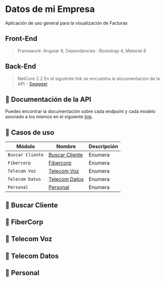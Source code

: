 # Datos de mi Empresa

Aplicación de uso general para la visualización de Facturas

## Front-End
> Framework: Angular 8,
> Dependencies : Bootstrap 4, Material 8

## Back-End
> NetCore 2.2
En el siguiente link se encuentra la documentacion de la API - [Swagger](https://desktopdesa.fibercorp.com.ar/v2/swagger/index.html) 

## :blue_book: Documentación de la API

Puedes encontrar la documentación sobre cada endpoint y cada modelo asociado a los mismos en el siguiente [link](https://gestiondesa.fibercorp.com.ar/v2/swagger).

## :orange_book: Casos de uso 

| Módulo | Nombre | Descripción |
| --- | --- | --- |
| `Buscar Cliente` | [Buscar Cliente](#buscar-cliente) | Enumera |
| `Fibercorp` | [Fibercorp](#fibercorp) | Enumera |
| `Telecom Voz` | [Telecom Voz](#telecom-voz) | Enumera |
| `Telecom Datos` | [Telecom Datos](#telecom-datos) | Enumera |
| `Personal` | [Personal](#personal) | Enumera |

## :gem: Buscar Cliente

## :gem: FiberCorp

## :gem: Telecom Voz

## :gem: Telecom Datos

## :gem: Personal




